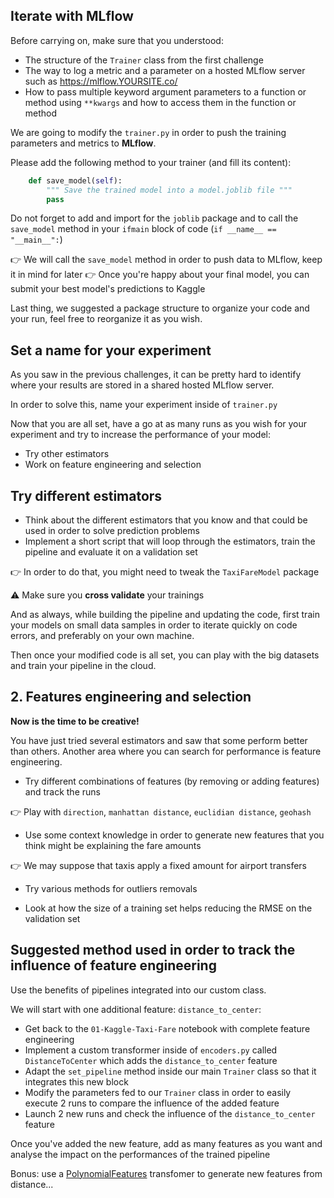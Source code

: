 ## Iterate with MLflow

Before carrying on, make sure that you understood:
- The structure of the `Trainer` class from the first challenge
- The way to log a metric and a parameter on a hosted MLflow server such as https://mlflow.YOURSITE.co/
- How to pass multiple keyword argument parameters to a function or method using `**kwargs` and how to access them in the function or method



We are going to modify the `trainer.py` in order to push the training parameters and metrics to **MLflow**.

Please add the following method to your trainer (and fill its content):

``` python
    def save_model(self):
        """ Save the trained model into a model.joblib file """
        pass
```

Do not forget to add and import for the `joblib` package and to call the `save_model` method in your `ifmain` block of code (`if __name__ == "__main__":`)

👉 We will call the `save_model` method in order to push data to MLflow, keep it in mind for later
👉 Once you're happy about your final model, you can submit your best model's predictions to Kaggle

Last thing, we suggested a package structure to organize your code and your run, feel free to reorganize it as you wish.

## Set a name for your experiment

As you saw in the previous challenges, it can be pretty hard to identify where your results are stored in a shared hosted MLflow server.

In order to solve this, name your experiment inside of `trainer.py` 

Now that you are all set, have a go at as many runs as you wish for your experiment and try to increase the performance of your model:
- Try other estimators
- Work on feature engineering and selection

## Try different estimators

- Think about the different estimators that you know and that could be used in order to solve prediction problems
- Implement a short script that will loop through the estimators, train the pipeline and evaluate it on a validation set

👉 In order to do that, you might need to tweak the `TaxiFareModel` package

⚠️ Make sure you **cross validate** your trainings



And as always, while building the pipeline and updating the code, first train your models on small data samples in order to iterate quickly on code errors, and preferably on your own machine.

Then once your modified code is all set, you can play with the big datasets and train your pipeline in the cloud.

## 2. Features engineering and selection

**Now is the time to be creative!**

You have just tried several estimators and saw that some perform better than others. Another area where you can search for performance is feature engineering.

- Try different combinations of features (by removing or adding features) and track the runs

👉 Play with `direction`, `manhattan distance`, `euclidian distance`, `geohash`

- Use some context knowledge in order to generate new features that you think might be explaining the fare amounts

👉 We may suppose that taxis apply a fixed amount for airport transfers

- Try various methods for outliers removals

- Look at how the size of a training set helps reducing the RMSE on the validation set

## Suggested method used in order to track the influence of feature engineering

Use the benefits of pipelines integrated into our custom class.

We will start with one additional feature: `distance_to_center`:
- Get back to the `01-Kaggle-Taxi-Fare` notebook with complete feature engineering
- Implement a custom transformer inside of `encoders.py` called `DistanceToCenter` which adds the `distance_to_center` feature
- Adapt the `set_pipeline` method inside our main `Trainer` class so that it integrates this new block
- Modify the parameters fed to our `Trainer` class in order to easily execute 2 runs to compare the influence of the added feature
- Launch 2 new runs and check the influence of the `distance_to_center` feature

Once you've added the new feature, add as many features as you want and analyse the impact on the performances of the trained pipeline

Bonus: use a [PolynomialFeatures](https://scikit-learn.org/stable/modules/generated/sklearn.preprocessing.PolynomialFeatures.html) transfomer to generate new features from distance...
